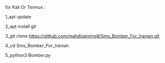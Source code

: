 for Kali Or Termux :

1_apt update

2_apt install git

3_git clone https://github.com/mahdigaming8/Sms_Bomber_For_Iranian.git

4_cd Sms_Bomber_For_Iranian

5_python3 Bomber.py

